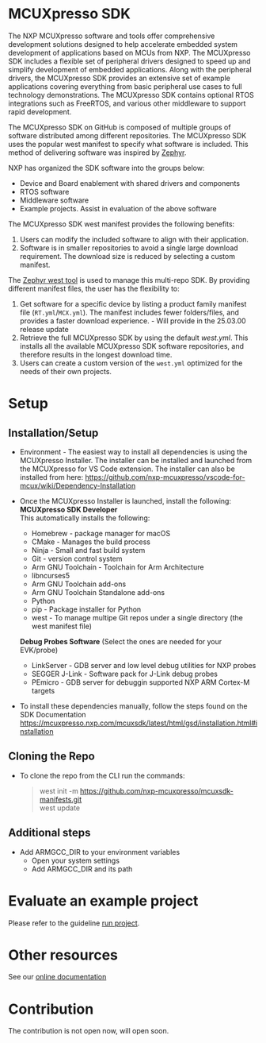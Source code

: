 # MCUXpresso SDK
The NXP MCUXpresso software and tools offer comprehensive development solutions designed to help accelerate embedded system development of applications based on MCUs from NXP. The MCUXpresso SDK includes a flexible set of peripheral drivers designed to speed up and simplify development of embedded applications. Along with the peripheral drivers, the MCUXpresso SDK provides an extensive set of example applications covering everything
from basic peripheral use cases to full technology demonstrations. The MCUXpresso SDK contains optional RTOS integrations such as FreeRTOS, and various other middleware to support rapid development.

The MCUXpresso SDK on GitHub is composed of multiple groups of software distributed among different repositories. The MCUXpresso SDK uses the popular west manifest to specify what software is included. This method of delivering software was inspired by [Zephyr](https://github.com/zephyrproject-rtos/zephyr).  

NXP has organized the SDK software into the groups below:
* Device and Board enablement with shared drivers and components
* RTOS software
* Middleware software
* Example projects. Assist in evaluation of the above software

The MCUXpresso SDK west manifest provides the following benefits:
1. Users can modify the included software to align with their application.
2. Software is in smaller repositories to avoid a single large download requirement. The download size is reduced by selecting a custom manifest.

The [Zephyr west tool](https://docs.zephyrproject.org/latest/guides/west/index.html) is used to manage this multi-repo SDK. By providing different manifest files, the user has the flexibility to:
1. Get software for a specific device by listing a product family manifest file (```RT.yml```/```MCX.yml```). The manifest includes fewer folders/files, and provides a faster download experience.  - Will provide in the 25.03.00 release update
2. Retrieve the full MCUXpresso SDK by using the default *west.yml*. This installs all the available MCUXpresso SDK software repositories, and therefore results in the longest download time.
3. Users can create a custom version of the  ```west.yml``` optimized for the needs of their own projects.

# Setup

## Installation/Setup
 - Environment - The easiest way to install all dependencies is using the MCUXpresso Installer. The installer can be installed and launched from the MCUXpresso for VS Code extension. The installer can also be installed from here: https://github.com/nxp-mcuxpresso/vscode-for-mcux/wiki/Dependency-Installation
 - Once the MCUXpresso Installer is launched, install the following:<br>
 **MCUXpresso SDK Developer** <br>
 This automatically installs the following: <br>
     - Homebrew - package manager for macOS
     - CMake - Manages the build process
     - Ninja - Small and fast build system
     - Git - version control system
     - Arm GNU Toolchain - Toolchain for Arm Architecture
     - libncurses5
     - Arm GNU Toolchain add-ons
     - Arm GNU Toolchain Standalone add-ons
     - Python
     - pip - Package installer for Python
     - west - To manage multipe Git repos under a single directory (the west manifest file) <br>
     
    **Debug Probes Software** (Select the ones are needed for your EVK/probe) <br>
     - LinkServer - GDB server and low level debug utilities for NXP probes
     - SEGGER J-Link - Software pack for J-Link debug probes
     - PEmicro - GDB server for debuggin supported NXP ARM Cortex-M targets

 - To install these dependencies manually, follow the steps found on the SDK Documentation https://mcuxpresso.nxp.com/mcuxsdk/latest/html/gsd/installation.html#installation

    
## Cloning the Repo 
- To clone the repo from the CLI run the commands:
    >west init -m https://github.com/nxp-mcuxpresso/mcuxsdk-manifests.git<br>
    west update
    

## Additional steps
- Add ARMGCC_DIR to your environment variables
    - Open your system settings
    - Add ARMGCC_DIR and its path

# Evaluate an example project
Please refer to the guideline [run project](https://mcuxpresso.nxp.com/mcuxsdk/latest/html/gsd/run_project.html).

# Other resources
See our [online documentation](https://mcuxpresso.nxp.com/mcuxsdk/latest/html/index.html)

# Contribution
The contribution is not open now, will open soon.
